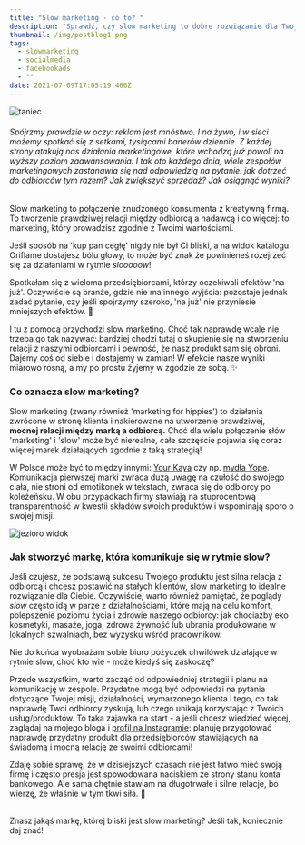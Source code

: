 ```yaml
---
title: "Slow marketing - co to? "
description: "Sprawdź, czy slow marketing to dobre rozwiązanie dla Twojego biznesu! "
thumbnail: /img/postblog1.png
tags:
  - slowmarketing
  - socialmedia
  - facebookads
  - ""
date: 2021-07-09T17:05:19.466Z
---
```

![taniec](/img/pexels-eternal-happiness-3326362.jpeg?nf_resize=smartcrop&w=460&h=300 "balans w biznesie")

###### Spójrzmy prawdzie w oczy: reklam jest mnóstwo. I na żywo, i w sieci możemy spotkać się z setkami, tysiącami banerów dziennie. Z każdej strony atakują nas działania marketingowe, które wchodzą już powoli na wyższy poziom zaawansowania. I tak oto każdego dnia, wiele zespołów marketingowych zastanawia się nad odpowiedzią na pytanie: jak dotrzeć do odbiorców *tym razem*? Jak zwiększyć sprzedaż? Jak osiągnąć wyniki?

Slow marketing to połączenie znudzonego konsumenta z kreatywną firmą. To tworzenie prawdziwej relacji między odbiorcą a nadawcą i co więcej: to marketing, który prowadzisz zgodnie z Twoimi wartościami. 

Jeśli sposób na 'kup pan cegłę' nigdy nie był Ci bliski, a na widok katalogu Oriflame dostajesz bólu głowy, to może być znak że powinieneś rozejrzeć się za działaniami w rytmie *slooooow*! 

Spotkałam się z wieloma przedsiębiorcami, którzy oczekiwali efektów 'na już'. Oczywiście są branże, gdzie nie ma innego wyjścia: pozostaje jednak zadać pytanie, czy jeśli spojrzymy szeroko, 'na już' nie przyniesie mniejszych efektów. 🧐  

I tu z pomocą przychodzi slow marketing. Choć tak naprawdę wcale nie trzeba go tak nazywać: bardziej chodzi tutaj o skupienie się na stworzeniu relacji z naszymi odbiorcami i pewność, że nasz produkt sam się obroni. Dajemy coś od siebie i dostajemy w zamian! W efekcie nasze wyniki miarowo rosną, a my po prostu żyjemy w zgodzie ze sobą. ✨

### Co oznacza slow marketing?

Slow marketing (zwany również 'marketing for hippies') to działania zwrócone w stronę klienta i nakierowane na utworzenie prawdziwej, **mocnej relacji między marką a odbiorcą.**  Choć dla wielu połączenie słów 'marketing' i 'slow' może być nierealne, całe szczęście pojawia się coraz więcej marek działających zgodnie z taką strategią! 

W Polsce może być to między innymi: [Your Kaya](https://yourkaya.pl/) czy np. [mydła Yope](https://yope.me/). Komunikacja pierwszej marki zwraca dużą uwagę na czułość do swojego ciała, nie stroni od emotikonek w tekstach, zwraca się do odbiorcy po koleżeńsku. W obu przypadkach firmy stawiają na stuprocentową transparentność w kwestii składów swoich produktów i wspominają sporo o swojej misji. 

![jezioro widok](/img/tj-holowaychuk-1EYMue_AwDw-unsplash.jpeg?nf_resize=smartcrop&w=460&h=300 "slow marketing")

### Jak stworzyć markę, która komunikuje się w rytmie slow?

Jeśli czujesz, że podstawą sukcesu Twojego produktu jest silna relacja z odbiorcą i chcesz postawić na stałych klientów, slow marketing to idealne rozwiązanie dla Ciebie. Oczywiście, warto również pamiętać, że poglądy *slow* często idą w parze z działalnościami, które mają na celu komfort, polepszenie poziomu życia i zdrowie naszego odbiorcy: jak chociażby eko kosmetyki, masaże, joga, zdrowa żywność lub ubrania produkowane w lokalnych szwalniach, bez wyzysku wśród pracowników. 

Nie do końca wyobrażam sobie biuro pożyczek chwilówek działające w rytmie slow, choć kto wie - może kiedyś się zaskoczę? 

Przede wszystkim, warto zacząć od odpowiedniej strategii i planu na komunikację w zespole. Przydatne mogą być odpowiedzi na pytania dotyczące Twojej misji, działalności, wymarzonego klienta i tego, co tak naprawdę Twoi odbiorcy zyskują, lub czego unikają korzystając z Twoich usług/produktów. To taka zajawka na start - a jeśli chcesz wiedzieć więcej, zaglądaj na mojego bloga i [profil na Instagramie](https://www.instagram.com/wypadaniewypada/): planuję przygotować naprawdę przydatny produkt dla przedsiębiorców stawiających na świadomą i mocną relację ze swoimi odbiorcami! 

Zdaję sobie sprawę, że w dzisiejszych czasach nie jest łatwo mieć swoją firmę i często presja jest spowodowana naciskiem ze strony stanu konta bankowego. Ale sama chętnie stawiam na długotrwałe i silne relacje, bo wierzę, że właśnie w tym tkwi siła. 💪

\
Znasz jakąś markę, której bliski jest slow marketing? Jeśli tak, koniecznie daj znać!